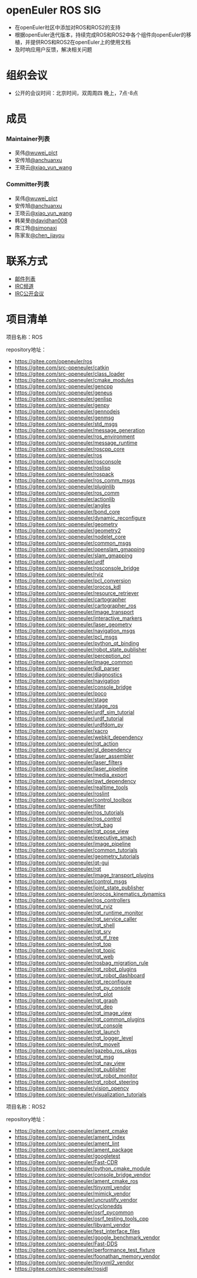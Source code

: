 # openEuler ROS SIG

- 在openEuler社区中添加对ROS和ROS2的支持
- 根据openEuler迭代版本，持续完成ROS和ROS2中各个组件向openEuler的移植，并提供ROS和ROS2在openEuler上的使用文档
- 及时响应用户反馈，解决相关问题


# 组织会议

- 公开的会议时间：北京时间，双周周四 晚上，7点-8点


# 成员

### Maintainer列表

- 吴伟[@wuwei_plct](https://gitee.com/wuwei_plct)
- 安传旭[@anchuanxu](https://gitee.com/anchuanxu)
- 王晓云[@xiao_yun_wang](https://gitee.com/xiao_yun_wang)

### Committer列表

- 吴伟[@wuwei_plct](https://gitee.com/wuwei_plct)
- 安传旭[@anchuanxu](https://gitee.com/anchuanxu)
- 王晓云[@xiao_yun_wang](https://gitee.com/xiao_yun_wang)
- 韩昊旻[@davidhan008](https://gitee.com/davidhan008)
- 席江玲[@simonaxi](https://gitee.com/simonaxi)
- 陈家友[@chen_jiayou](https://gitee.com/chen_jiayou)

# 联系方式

- [邮件列表](dev@openeuler.org)
- [IRC频道](#openeuler-ros)
- [IRC公开会议](#openeuler-meeting)


# 项目清单

项目名称：ROS

repository地址：

- https://gitee.com/openeuler/ros
- https://gitee.com/src-openeuler/catkin
- https://gitee.com/src-openeuler/class_loader
- https://gitee.com/src-openeuler/cmake_modules
- https://gitee.com/src-openeuler/gencpp
- https://gitee.com/src-openeuler/geneus
- https://gitee.com/src-openeuler/genlisp
- https://gitee.com/src-openeuler/genpy
- https://gitee.com/src-openeuler/gennodejs
- https://gitee.com/src-openeuler/genmsg
- https://gitee.com/src-openeuler/std_msgs
- https://gitee.com/src-openeuler/message_generation
- https://gitee.com/src-openeuler/ros_environment
- https://gitee.com/src-openeuler/message_runtime
- https://gitee.com/src-openeuler/roscpp_core
- https://gitee.com/src-openeuler/ros
- https://gitee.com/src-openeuler/rosconsole
- https://gitee.com/src-openeuler/roslisp
- https://gitee.com/src-openeuler/rospack
- https://gitee.com/src-openeuler/ros_comm_msgs
- https://gitee.com/src-openeuler/pluginlib
- https://gitee.com/src-openeuler/ros_comm
- https://gitee.com/src-openeuler/actionlib 
- https://gitee.com/src-openeuler/angles
- https://gitee.com/src-openeuler/bond_core
- https://gitee.com/src-openeuler/dynamic_reconfigure
- https://gitee.com/src-openeuler/geometry
- https://gitee.com/src-openeuler/geometry2
- https://gitee.com/src-openeuler/nodelet_core
- https://gitee.com/src-openeuler/common_msgs
- https://gitee.com/src-openeuler/openslam_gmapping
- https://gitee.com/src-openeuler/slam_gmapping 
- https://gitee.com/src-openeuler/urdf
- https://gitee.com/src-openeuler/rosconsole_bridge
- https://gitee.com/src-openeuler/rviz
- https://gitee.com/src-openeuler/pcl_conversion
- https://gitee.com/src-openeuler/orocos_kdl
- https://gitee.com/src-openeuler/resource_retriever 
- https://gitee.com/src-openeuler/cartographer
- https://gitee.com/src-openeuler/cartographer_ros
- https://gitee.com/src-openeuler/image_transport
- https://gitee.com/src-openeuler/interactive_markers
- https://gitee.com/src-openeuler/laser_geometry
- https://gitee.com/src-openeuler/navigation_msgs
- https://gitee.com/src-openeuler/pcl_msgs
- https://gitee.com/src-openeuler/python_qt_binding
- https://gitee.com/src-openeuler/robot_state_publisher 
- https://gitee.com/src-openeuler/perception_pcl
- https://gitee.com/src-openeuler/image_common
- https://gitee.com/src-openeuler/kdl_parser
- https://gitee.com/src-openeuler/diagnostics
- https://gitee.com/src-openeuler/navigation
- https://gitee.com/src-openeuler/console_bridge
- https://gitee.com/src-openeuler/poco
- https://gitee.com/src-openeuler/stage
- https://gitee.com/src-openeuler/stage_ros
- https://gitee.com/src-openeuler/urdf_sim_tutorial
- https://gitee.com/src-openeuler/urdf_tutorial
- https://gitee.com/src-openeuler/urdfdom_py
- https://gitee.com/src-openeuler/xacro
- https://gitee.com/src-openeuler/webkit_dependency
- https://gitee.com/src-openeuler/rqt_action
- https://gitee.com/src-openeuler/gl_dependency
- https://gitee.com/src-openeuler/laser_assembler
- https://gitee.com/src-openeuler/laser_filters
- https://gitee.com/src-openeuler/laser_pipeline
- https://gitee.com/src-openeuler/media_export
- https://gitee.com/src-openeuler/qwt_dependency
- https://gitee.com/src-openeuler/realtime_tools
- https://gitee.com/src-openeuler/roslint
- https://gitee.com/src-openeuler/control_toolbox
- https://gitee.com/src-openeuler/filter
- https://gitee.com/src-openeuler/ros_tutorials
- https://gitee.com/src-openeuler/ros_control
- https://gitee.com/src-openeuler/rqt_bag
- https://gitee.com/src-openeuler/rqt_pose_view
- https://gitee.com/src-openeuler/executive_smach
- https://gitee.com/src-openeuler/image_pipeline
- https://gitee.com/src-openeuler/common_tutorials
- https://gitee.com/src-openeuler/geometry_tutorials
- https://gitee.com/src-openeuler/qt-gui
- https://gitee.com/src-openeuler/rqt
- https://gitee.com/src-openeuler/image_transport_plugins
- https://gitee.com/src-openeuler/control_msgs
- https://gitee.com/src-openeuler/joint_state_publisher
- https://gitee.com/src-openeuler/orocos_kinematics_dynamics
- https://gitee.com/src-openeuler/ros_controllers
- https://gitee.com/src-openeuler/rqt_rviz
- https://gitee.com/src-openeuler/rqt_runtime_monitor
- https://gitee.com/src-openeuler/rqt_service_caller
- https://gitee.com/src-openeuler/rqt_shell
- https://gitee.com/src-openeuler/rqt_srv
- https://gitee.com/src-openeuler/rqt_tf_tree
- https://gitee.com/src-openeuler/rqt_top
- https://gitee.com/src-openeuler/rqt_topic
- https://gitee.com/src-openeuler/rqt_web
- https://gitee.com/src-openeuler/rosbag_migration_rule
- https://gitee.com/src-openeuler/rqt_robot_plugins
- https://gitee.com/src-openeuler/rqt_robot_dashboard
- https://gitee.com/src-openeuler/rqt_reconfigure
- https://gitee.com/src-openeuler/rqt_py_console
- https://gitee.com/src-openeuler/rqt_plot
- https://gitee.com/src-openeuler/rqt_graph
- https://gitee.com/src-openeuler/rqt_dep
- https://gitee.com/src-openeuler/rqt_image_view
- https://gitee.com/src-openeuler/rqt_common_plugins
- https://gitee.com/src-openeuler/rqt_console
- https://gitee.com/src-openeuler/rqt_launch
- https://gitee.com/src-openeuler/rqt_logger_level
- https://gitee.com/src-openeuler/rqt_moveit
- https://gitee.com/src-openeuler/gazebo_ros_pkgs
- https://gitee.com/src-openeuler/rqt_msg
- https://gitee.com/src-openeuler/rqt_nav_view
- https://gitee.com/src-openeuler/rqt_publisher
- https://gitee.com/src-openeuler/rqt_robot_monitor
- https://gitee.com/src-openeuler/rqt_robot_steering
- https://gitee.com/src-openeuler/vision_opencv
- https://gitee.com/src-openeuler/visualization_tutorials

项目名称：ROS2

repository地址：

- https://gitee.com/src-openeuler/ament_cmake
- https://gitee.com/src-openeuler/ament_index
- https://gitee.com/src-openeuler/ament_lint
- https://gitee.com/src-openeuler/ament_package
- https://gitee.com/src-openeuler/googletest
- https://gitee.com/src-openeuler/Fast-CDR
- https://gitee.com/src-openeuler/python_cmake_module
- https://gitee.com/src-openeuler/console_bridge_vendor
- https://gitee.com/src-openeuler/ament_cmake_ros
- https://gitee.com/src-openeuler/tinyxml_vendor
- https://gitee.com/src-openeuler/mimick_vendor
- https://gitee.com/src-openeuler/uncrustify_vendor
- https://gitee.com/src-openeuler/cyclonedds
- https://gitee.com/src-openeuler/osrf_pycommon
- https://gitee.com/src-openeuler/osrf_testing_tools_cpp
- https://gitee.com/src-openeuler/libyaml_vendor
- https://gitee.com/src-openeuler/test_interface_files
- https://gitee.com/src-openeuler/google_benchmark_vendor
- https://gitee.com/src-openeuler/Fast-DDS
- https://gitee.com/src-openeuler/performance_test_fixture
- https://gitee.com/src-openeuler/foonathan_memory_vendor
- https://gitee.com/src-openeuler/tinyxml2_vendor
- https://gitee.com/src-openeuler/rosidl